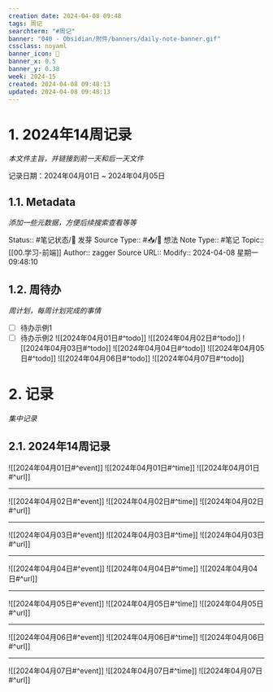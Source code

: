 ```yaml
---
creation date: 2024-04-08 09:48
tags: 周记
searchterm: "#周记"
banner: "040 - Obsidian/附件/banners/daily-note-banner.gif"
cssclass: noyaml
banner_icon: 💌
banner_x: 0.5
banner_y: 0.38
week: 2024-15
created: 2024-04-08 09:48:13
updated: 2024-04-08 09:48:13
---
```


# 1. 2024年14周记录

_本文件主旨，并链接到前一天和后一天文件_

记录日期：2024年04月01日 ~ 2024年04月05日

## 1.1. Metadata

_添加一些元数据，方便后续搜索查看等等_

Status:: #笔记状态/🌱 发芽
Source Type:: #📥/💭 想法 
Note Type:: #笔记
Topic:: [[00.学习-前端]]
Author:: zagger
Source URL::
Modify:: 2024-04-08 星期一 09:48:10

## 1.2. 周待办

_周计划，每周计划完成的事情_

- [ ] 待办示例1
- [ ] 待办示例2
![[2024年04月01日#^todo]] 
![[2024年04月02日#^todo]] 
![[2024年04月03日#^todo]] 
![[2024年04月04日#^todo]] 
![[2024年04月05日#^todo]] 
![[2024年04月06日#^todo]] 
![[2024年04月07日#^todo]] 

# 2. 记录

_集中记录_

## 2.1. 2024年14周记录
![[2024年04月01日#^event]] 
![[2024年04月01日#^time]] 
![[2024年04月01日#^url]] 

---

![[2024年04月02日#^event]] 
![[2024年04月02日#^time]] 
![[2024年04月02日#^url]] 

---

![[2024年04月03日#^event]] 
![[2024年04月03日#^time]] 
![[2024年04月03日#^url]] 

---

![[2024年04月04日#^event]] 
![[2024年04月04日#^time]] 
![[2024年04月04日#^url]] 

---

![[2024年04月05日#^event]] 
![[2024年04月05日#^time]] 
![[2024年04月05日#^url]] 

---

![[2024年04月06日#^event]] 
![[2024年04月06日#^time]] 
![[2024年04月06日#^url]] 

---

![[2024年04月07日#^event]] 
![[2024年04月07日#^time]] 
![[2024年04月07日#^url]] 

